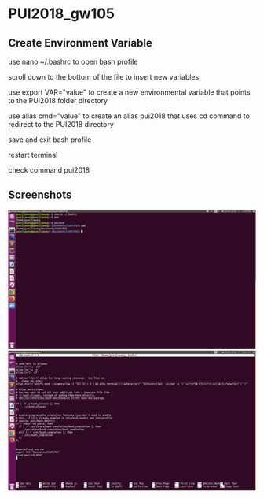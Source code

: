 # PUI2018_gw105

## Create Environment Variable
use nano ~/.bashrc to open bash profile

scroll down to the bottom of the file to insert new variables

use export VAR="value" to create a new environmental variable that points to the PUI2018 folder directory

use alias cmd="value" to create an alias pui2018 that uses cd command to redirect to the PUI2018 directory

save and exit bash profile

restart terminal 

check command pui2018

## Screenshots

![Alt text](HW1_gw1054/PUI_HW1_ScreenShot.png)
![Alt text](HW1_gw1054/PUI_HW_1_ScreenShot2.png)
    
  
    
